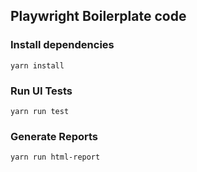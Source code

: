 ## Playwright Boilerplate code

### Install dependencies

`yarn install`

### Run UI Tests

`yarn run test` 

### Generate Reports

`yarn run html-report`